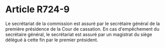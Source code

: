 # Article R724-9

<p>Le secrétariat de la commission est assuré par le secrétaire général de la première présidence de la Cour de cassation. En cas d'empêchement du secrétaire général, le secrétariat est assuré par un magistrat du siège délégué à cette fin par le premier président.</p>